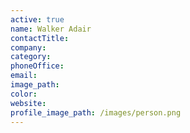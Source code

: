 ```yaml
---
active: true
name: Walker Adair
contactTitle:
company:
category:
phoneOffice:
email:
image_path:
color:
website:
profile_image_path: /images/person.png
---
```

